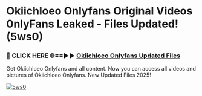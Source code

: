 # Okiichloeo Onlyfans Original Videos 0nlyFans Leaked - Files Updated! (5ws0)

<h3>🔴 CLICK HERE 🌐==►► <a href="https://tinyurl.com/ehrbuxhb" rel="nofollow">Okiichloeo Onlyfans Updated Files</a></h3>

Get Okiichloeo Onlyfans and all content. Now you can access all videos and pictures of Okiichloeo Onlyfans. New Updated Files 2025!

[![5ws0](https://i.imgur.com/lVYEuWS.gif)](https://tinyurl.com/ehrbuxhb)
